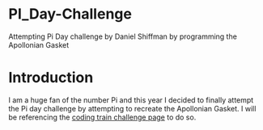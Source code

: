 # PI_Day-Challenge
Attempting Pi Day challenge by Daniel Shiffman by programming the Apollonian Gasket

# Introduction
I am a huge fan of the number Pi and this year I decided to finally attempt the Pi day challenge by attempting to recreate the Apollonian Gasket.
I will be referencing the [coding train challenge page](https://thecodingtrain.com/challenges/182-apollonian-gasket) to do so. 
